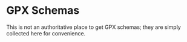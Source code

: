 # GPX Schemas

This is not an authoritative place to get GPX schemas; they are simply collected here for convenience.
